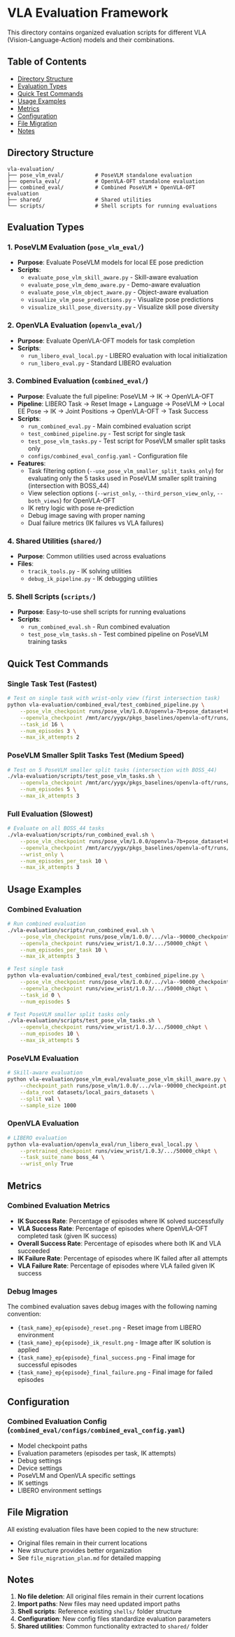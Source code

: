 # VLA Evaluation Framework

This directory contains organized evaluation scripts for different VLA (Vision-Language-Action) models and their combinations.

## Table of Contents
- [Directory Structure](#directory-structure)
- [Evaluation Types](#evaluation-types)
- [Quick Test Commands](#quick-test-commands)
- [Usage Examples](#usage-examples)
- [Metrics](#metrics)
- [Configuration](#configuration)
- [File Migration](#file-migration)
- [Notes](#notes)

## Directory Structure

```
vla-evaluation/
├── pose_vlm_eval/          # PoseVLM standalone evaluation
├── openvla_eval/           # OpenVLA-OFT standalone evaluation  
├── combined_eval/          # Combined PoseVLM + OpenVLA-OFT evaluation
├── shared/                 # Shared utilities
└── scripts/                # Shell scripts for running evaluations
```

## Evaluation Types

### 1. PoseVLM Evaluation (`pose_vlm_eval/`)
- **Purpose**: Evaluate PoseVLM models for local EE pose prediction
- **Scripts**:
  - `evaluate_pose_vlm_skill_aware.py` - Skill-aware evaluation
  - `evaluate_pose_vlm_demo_aware.py` - Demo-aware evaluation
  - `evaluate_pose_vlm_object_aware.py` - Object-aware evaluation
  - `visualize_vlm_pose_predictions.py` - Visualize pose predictions
  - `visualize_skill_pose_diversity.py` - Visualize skill pose diversity

### 2. OpenVLA Evaluation (`openvla_eval/`)
- **Purpose**: Evaluate OpenVLA-OFT models for task completion
- **Scripts**:
  - `run_libero_eval_local.py` - LIBERO evaluation with local initialization
  - `run_libero_eval.py` - Standard LIBERO evaluation

### 3. Combined Evaluation (`combined_eval/`)
- **Purpose**: Evaluate the full pipeline: PoseVLM → IK → OpenVLA-OFT
- **Pipeline**: LIBERO Task → Reset Image + Language → PoseVLM → Local EE Pose → IK → Joint Positions → OpenVLA-OFT → Task Success
- **Scripts**:
  - `run_combined_eval.py` - Main combined evaluation script
  - `test_combined_pipeline.py` - Test script for single task
  - `test_pose_vlm_tasks.py` - Test script for PoseVLM smaller split tasks only
  - `configs/combined_eval_config.yaml` - Configuration file
- **Features**:
  - Task filtering option (`--use_pose_vlm_smaller_split_tasks_only`) for evaluating only the 5 tasks used in PoseVLM smaller split training (intersection with BOSS_44)
  - View selection options (`--wrist_only`, `--third_person_view_only`, `--both_views`) for OpenVLA-OFT
  - IK retry logic with pose re-prediction
  - Debug image saving with proper naming
  - Dual failure metrics (IK failures vs VLA failures)

### 4. Shared Utilities (`shared/`)
- **Purpose**: Common utilities used across evaluations
- **Files**:
  - `tracik_tools.py` - IK solving utilities
  - `debug_ik_pipeline.py` - IK debugging utilities

### 5. Shell Scripts (`scripts/`)
- **Purpose**: Easy-to-use shell scripts for running evaluations
- **Scripts**:
  - `run_combined_eval.sh` - Run combined evaluation
  - `test_pose_vlm_tasks.sh` - Test combined pipeline on PoseVLM training tasks

## Quick Test Commands

### Single Task Test (Fastest)
```bash
# Test on single task with wrist-only view (first intersection task)
python vla-evaluation/combined_eval/test_combined_pipeline.py \
    --pose_vlm_checkpoint runs/pose_vlm/1.0.0/openvla-7b+pose_dataset+b8+lr-1e-05+pose_simple+lora-r32+dropout-0.0--image_aug--pose_aug--simple_pose_head_pose_aug--smaller_splits/vla--20000_checkpoint.pt \
    --openvla_checkpoint /mnt/arc/yygx/pkgs_baselines/openvla-oft/runs/view_wrist/1.0.3/openvla-7b+libero44_local+b8+lr-0.0005+lora-r32+dropout-0.0--image_aug--parallel_dec--8_acts_chunk--continuous_acts--L1_regression--wrist_img--proprio_state--50000_chkpt \
    --task_id 16 \
    --num_episodes 3 \
    --max_ik_attempts 2
```

### PoseVLM Smaller Split Tasks Test (Medium Speed)
```bash
# Test on 5 PoseVLM smaller split tasks (intersection with BOSS_44)
./vla-evaluation/scripts/test_pose_vlm_tasks.sh \
    --openvla_checkpoint /mnt/arc/yygx/pkgs_baselines/openvla-oft/runs/view_wrist/1.0.3/openvla-7b+libero44_local+b8+lr-0.0005+lora-r32+dropout-0.0--image_aug--parallel_dec--8_acts_chunk--continuous_acts--L1_regression--wrist_img--proprio_state--50000_chkpt \
    --num_episodes 5 \
    --max_ik_attempts 3
```

### Full Evaluation (Slowest)
```bash
# Evaluate on all BOSS_44 tasks
./vla-evaluation/scripts/run_combined_eval.sh \
    --pose_vlm_checkpoint runs/pose_vlm/1.0.0/openvla-7b+pose_dataset+b8+lr-1e-05+pose_simple+lora-r32+dropout-0.0--image_aug--pose_aug--simple_pose_head_pose_aug--smaller_splits/vla--20000_checkpoint.pt \
    --openvla_checkpoint /mnt/arc/yygx/pkgs_baselines/openvla-oft/runs/view_wrist/1.0.3/openvla-7b+libero44_local+b8+lr-0.0005+lora-r32+dropout-0.0--image_aug--parallel_dec--8_acts_chunk--continuous_acts--L1_regression--wrist_img--proprio_state--50000_chkpt \
    --wrist_only \
    --num_episodes_per_task 10 \
    --max_ik_attempts 3
```

## Usage Examples

### Combined Evaluation
```bash
# Run combined evaluation
./vla-evaluation/scripts/run_combined_eval.sh \
    --pose_vlm_checkpoint runs/pose_vlm/1.0.0/.../vla--90000_checkpoint.pt \
    --openvla_checkpoint runs/view_wrist/1.0.3/.../50000_chkpt \
    --num_episodes_per_task 10 \
    --max_ik_attempts 3

# Test single task
python vla-evaluation/combined_eval/test_combined_pipeline.py \
    --pose_vlm_checkpoint runs/pose_vlm/1.0.0/.../vla--90000_checkpoint.pt \
    --openvla_checkpoint runs/view_wrist/1.0.3/.../50000_chkpt \
    --task_id 0 \
    --num_episodes 5

# Test PoseVLM smaller split tasks only
./vla-evaluation/scripts/test_pose_vlm_tasks.sh \
    --openvla_checkpoint runs/view_wrist/1.0.3/.../50000_chkpt \
    --num_episodes 10 \
    --max_ik_attempts 5
```

### PoseVLM Evaluation
```bash
# Skill-aware evaluation
python vla-evaluation/pose_vlm_eval/evaluate_pose_vlm_skill_aware.py \
    --checkpoint_path runs/pose_vlm/1.0.0/.../vla--90000_checkpoint.pt \
    --data_root datasets/local_pairs_datasets \
    --split val \
    --sample_size 1000
```

### OpenVLA Evaluation
```bash
# LIBERO evaluation
python vla-evaluation/openvla_eval/run_libero_eval_local.py \
    --pretrained_checkpoint runs/view_wrist/1.0.3/.../50000_chkpt \
    --task_suite_name boss_44 \
    --wrist_only True
```

## Metrics

### Combined Evaluation Metrics
- **IK Success Rate**: Percentage of episodes where IK solved successfully
- **VLA Success Rate**: Percentage of episodes where OpenVLA-OFT completed task (given IK success)
- **Overall Success Rate**: Percentage of episodes where both IK and VLA succeeded
- **IK Failure Rate**: Percentage of episodes where IK failed after all attempts
- **VLA Failure Rate**: Percentage of episodes where VLA failed given IK success

### Debug Images
The combined evaluation saves debug images with the following naming convention:
- `{task_name}_ep{episode}_reset.png` - Reset image from LIBERO environment
- `{task_name}_ep{episode}_ik_result.png` - Image after IK solution is applied
- `{task_name}_ep{episode}_final_success.png` - Final image for successful episodes
- `{task_name}_ep{episode}_final_failure.png` - Final image for failed episodes

## Configuration

### Combined Evaluation Config (`combined_eval/configs/combined_eval_config.yaml`)
- Model checkpoint paths
- Evaluation parameters (episodes per task, IK attempts)
- Debug settings
- Device settings
- PoseVLM and OpenVLA specific settings
- IK settings
- LIBERO environment settings

## File Migration

All existing evaluation files have been copied to the new structure:
- Original files remain in their current locations
- New structure provides better organization
- See `file_migration_plan.md` for detailed mapping

## Notes

1. **No file deletion**: All original files remain in their current locations
2. **Import paths**: New files may need updated import paths
3. **Shell scripts**: Reference existing `shells/` folder structure
4. **Configuration**: New config files standardize evaluation parameters
5. **Shared utilities**: Common functionality extracted to `shared/` folder 